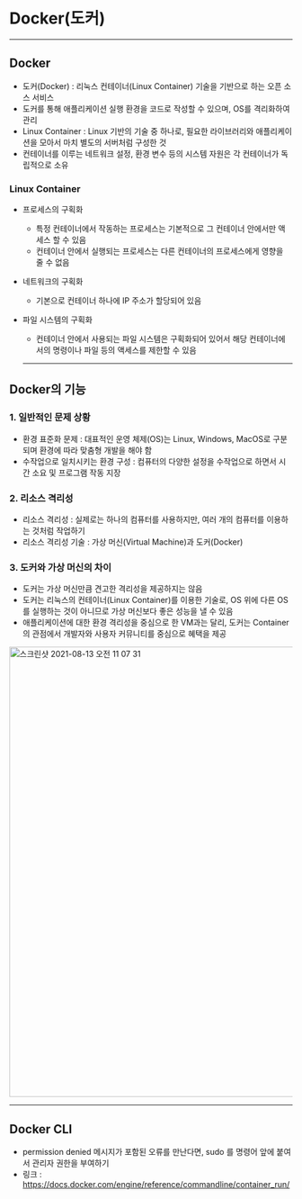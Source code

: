 # Docker(도커)

***

## Docker
- 도커(Docker) : 리눅스 컨테이너(Linux Container) 기술을 기반으로 하는 오픈 소스 서비스
- 도커를 통해 애플리케이션 실행 환경을 코드로 작성할 수 있으며, OS를 격리화하여 관리
- Linux Container : Linux 기반의 기술 중 하나로, 필요한 라이브러리와 애플리케이션을 모아서 마치 별도의 서버처럼 구성한 것
- 컨테이너를 이루는 네트워크 설정, 환경 변수 등의 시스템 자원은 각 컨테이너가 독립적으로 소유

### Linux Container
- 프로세스의 구획화
  - 특정 컨테이너에서 작동하는 프로세스는 기본적으로 그 컨테이너 안에서만 액세스 할 수 있음
  - 컨테이너 안에서 실행되는 프로세스는 다른 컨테이너의 프로세스에게 영향을 줄 수 없음
- 네트워크의 구획화
  - 기본으로 컨테이너 하나에 IP 주소가 할당되어 있음
- 파일 시스템의 구획화
  - 컨테이너 안에서 사용되는 파일 시스템은 구획화되어 있어서 해당 컨테이너에서의 명령이나 파일 등의 액세스를 제한할 수 있음

  ***

## Docker의 기능

### 1. 일반적인 문제 상황
- 환경 표준화 문제 : 대표적인 운영 체제(OS)는 Linux, Windows, MacOS로 구분되며 환경에 따라 맞춤형 개발을 해야 함
- 수작업으로 일치시키는 환경 구성 : 컴퓨터의 다양한 설정을 수작업으로 하면서 시간 소요 및 프로그램 작동 지장

### 2. 리소스 격리성
- 리소스 격리성 : 실제로는 하나의 컴퓨터를 사용하지만, 여러 개의 컴퓨터를 이용하는 것처럼 작업하기
- 리소스 격리성 기술 : 가상 머신(Virtual Machine)과 도커(Docker)

### 3. 도커와 가상 머신의 차이
- 도커는 가상 머신만큼 견고한 격리성을 제공하지는 않음
- 도커는 리눅스의 컨테이너(Linux Container)를 이용한 기술로, OS 위에 다른 OS를 실행하는 것이 아니므로 가상 머신보다 좋은 성능을 낼 수 있음
- 애플리케이션에 대한 환경 격리성을 중심으로 한 VM과는 달리, 도커는 Container의 관점에서 개발자와 사용자 커뮤니티를 중심으로 혜택을 제공

<img width="800" alt="스크린샷 2021-08-13 오전 11 07 31" src="https://user-images.githubusercontent.com/80403988/129295006-0826b27b-7ea4-4096-8387-807663e6e2ce.png">

***

## Docker CLI
- permission denied 메시지가 포함된 오류를 만난다면, sudo 를 명령어 앞에 붙여서 관리자 권한을 부여하기
- 링크 : https://docs.docker.com/engine/reference/commandline/container_run/
